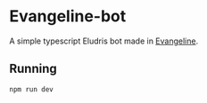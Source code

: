# Evangeline-bot

A simple typescript Eludris bot made in [Evangeline](https://github.com/toolifelesstocode/evangeline).

## Running

```sh
npm run dev
```
